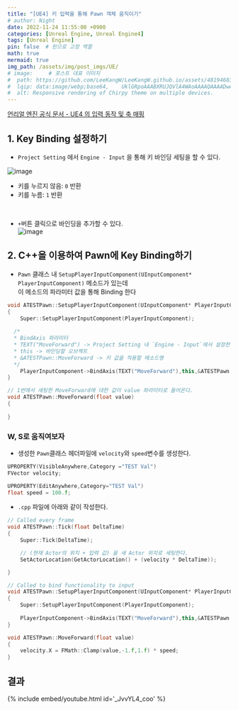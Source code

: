```yaml
---
title: "[UE4] 키 입력을 통해 Pawn 객체 움직이기"
# author: Night
date: 2022-11-24 11:55:00 +0900
categories: [Unreal Engine, Unreal Engine4]
tags: [Unreal Engine]
pin: false  # 핀으로 고정 역할
math: true
mermaid: true
img_path: /assets/img/post_imgs/UE/
# image:     # 포스트 대표 이미지
#  path: https://github.com/LeeKangW/LeeKangW.github.io/assets/48194683/7e5b8251-2544-4eea-b702-ad59aa404e9e
#  lqip: data:image/webp;base64,    UklGRpoAAABXRUJQVlA4WAoAAAAQAAAADwAABwAAQUxQSDIAAAARL0AmbZurmr57yyIiqE8oiG0bejIYEQTgqiDA9vqnsUSI6H+oAERp2HZ65qP/VIAWAFZQOCBCAAAA8AEAnQEqEAAIAAVAfCWkAALp8sF8rgRgAP7o9FDvMCkMde9PK7euH5M1m6VWoDXf2FkP3BqV0ZYbO6NA/VFIAAAA
#  alt: Responsive rendering of Chirpy theme on multiple devices.
---
```


[언리얼 엔진 공식 문서 - UE4 의 입력 동작 및 축 매핑](https://www.unrealengine.com/ko/blog/input-action-and-axis-mappings-in-ue4)  

## 1. Key Binding 설정하기
- `Project Setting` 에서 `Engine - Input` 을 통해 키 바인딩 세팅을 할 수 있다.

![image](https://user-images.githubusercontent.com/48194683/136141805-f15daa8b-f42a-47e8-9fd4-9d4a3b88560c.png)

- 키를 누르지 않음: `0` 반환
- 키를 누름: `1` 반환

<br>

- `+`버튼 클릭으로 바인딩을 추가할 수 있다.  
![image](https://user-images.githubusercontent.com/48194683/136142041-444754ac-4701-42b3-9b11-89d40dbfbc8e.png)


## 2. C++을 이용하여 Pawn에 Key Binding하기
- `Pawn` 클래스 내 `SetupPlayerInputComponent(UInputComponent* PlayerInputComponent)` 메소드가 있는데  
   이 메소드의 파라미터 값을 통해 Binding 한다

```C++
void ATESTPawn::SetupPlayerInputComponent(UInputComponent* PlayerInputComponent)
{
	Super::SetupPlayerInputComponent(PlayerInputComponent);
  
  /*
  * BindAxis 파라미터
  * TEXT("MoveForward") -> Project Setting 내 `Engine - Input`에서 설정한 이름 설정
  * this -> 바인딩할 오브젝트
  * &ATESTPawn::MoveForward -> 키 값을 적용할 메소드명
  */
	PlayerInputComponent->BindAxis(TEXT("MoveForward"),this,&ATESTPawn::MoveForward);
}

// 1번에서 세팅한 MoveForward에 대한 값이 value 파라미터로 들어온다.
void ATESTPawn::MoveForward(float value)
{
	
}
```

### W, S로 움직여보자

- 생성한 `Pawn`클래스 헤더파일에 `velocity`와 `speed`변수를 생성한다.

```C++
UPROPERTY(VisibleAnywhere,Category ="TEST Val")
FVector velocity;

UPROPERTY(EditAnywhere,Category="TEST Val")
float speed = 100.f;
```
- `.cpp` 파일에 아래와 같이 작성한다.

```C++
// Called every frame
void ATESTPawn::Tick(float DeltaTime)
{
	Super::Tick(DeltaTime);

  	// (현재 Actor의 위치 + 입력 값) 을 새 Actor 위치로 세팅한다.
	SetActorLocation(GetActorLocation() + (velocity * DeltaTime));

}

// Called to bind functionality to input
void ATESTPawn::SetupPlayerInputComponent(UInputComponent* PlayerInputComponent)
{
	Super::SetupPlayerInputComponent(PlayerInputComponent);
	
	PlayerInputComponent->BindAxis(TEXT("MoveForward"),this,&ATESTPawn::MoveForward);
}

void ATESTPawn::MoveForward(float value)
{
	velocity.X = FMath::Clamp(value,-1.f,1.f) * speed;
}
```


## 결과

{% include embed/youtube.html id='_JvvYL4_coo' %}

